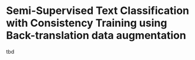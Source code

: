 # Semi-Supervised Text Classification with Consistency Training using Back-translation data augmentation
tbd